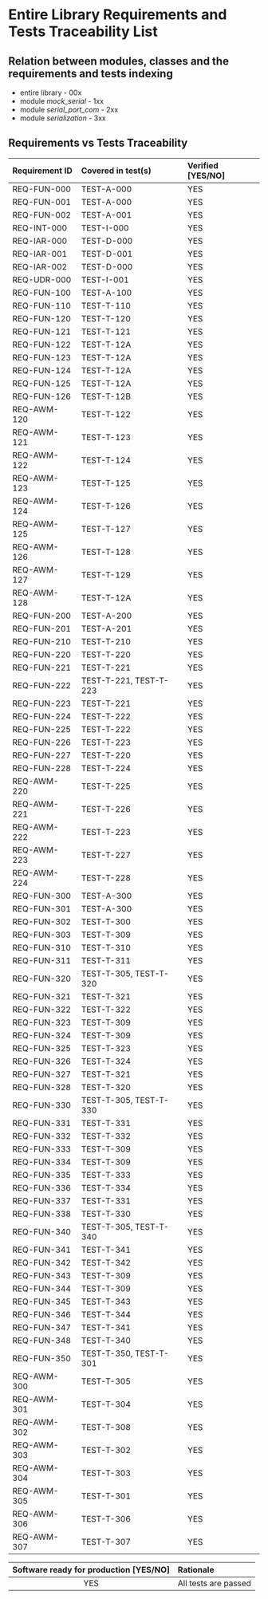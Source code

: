 # Entire Library Requirements and Tests Traceability List

## Relation between modules, classes and the requirements and tests indexing

* entire library - 00x
* module *mock_serial* - 1xx
* module *serial_port_com* - 2xx
* module *serialization* - 3xx

## Requirements vs Tests Traceability

| **Requirement ID** | **Covered in test(s)** | **Verified \[YES/NO\]** |
| :----------------- | :--------------------- | :---------------------- |
| REQ-FUN-000        | TEST-A-000             | YES                     |
| REQ-FUN-001        | TEST-A-000             | YES                     |
| REQ-FUN-002        | TEST-A-001             | YES                     |
| REQ-INT-000        | TEST-I-000             | YES                     |
| REQ-IAR-000        | TEST-D-000             | YES                     |
| REQ-IAR-001        | TEST-D-001             | YES                     |
| REQ-IAR-002        | TEST-D-000             | YES                     |
| REQ-UDR-000        | TEST-I-001             | YES                     |
| REQ-FUN-100        | TEST-A-100             | YES                     |
| REQ-FUN-110        | TEST-T-110             | YES                     |
| REQ-FUN-120        | TEST-T-120             | YES                     |
| REQ-FUN-121        | TEST-T-121             | YES                     |
| REQ-FUN-122        | TEST-T-12A             | YES                     |
| REQ-FUN-123        | TEST-T-12A             | YES                     |
| REQ-FUN-124        | TEST-T-12A             | YES                     |
| REQ-FUN-125        | TEST-T-12A             | YES                     |
| REQ-FUN-126        | TEST-T-12B             | YES                     |
| REQ-AWM-120        | TEST-T-122             | YES                     |
| REQ-AWM-121        | TEST-T-123             | YES                     |
| REQ-AWM-122        | TEST-T-124             | YES                     |
| REQ-AWM-123        | TEST-T-125             | YES                     |
| REQ-AWM-124        | TEST-T-126             | YES                     |
| REQ-AWM-125        | TEST-T-127             | YES                     |
| REQ-AWM-126        | TEST-T-128             | YES                     |
| REQ-AWM-127        | TEST-T-129             | YES                     |
| REQ-AWM-128        | TEST-T-12A             | YES                     |
| REQ-FUN-200        | TEST-A-200             | YES                     |
| REQ-FUN-201        | TEST-A-201             | YES                     |
| REQ-FUN-210        | TEST-T-210             | YES                     |
| REQ-FUN-220        | TEST-T-220             | YES                     |
| REQ-FUN-221        | TEST-T-221             | YES                     |
| REQ-FUN-222        | TEST-T-221, TEST-T-223 | YES                     |
| REQ-FUN-223        | TEST-T-221             | YES                     |
| REQ-FUN-224        | TEST-T-222             | YES                     |
| REQ-FUN-225        | TEST-T-222             | YES                     |
| REQ-FUN-226        | TEST-T-223             | YES                     |
| REQ-FUN-227        | TEST-T-220             | YES                     |
| REQ-FUN-228        | TEST-T-224             | YES                     |
| REQ-AWM-220        | TEST-T-225             | YES                     |
| REQ-AWM-221        | TEST-T-226             | YES                     |
| REQ-AWM-222        | TEST-T-223             | YES                     |
| REQ-AWM-223        | TEST-T-227             | YES                     |
| REQ-AWM-224        | TEST-T-228             | YES                     |
| REQ-FUN-300        | TEST-A-300             | YES                     |
| REQ-FUN-301        | TEST-A-300             | YES                     |
| REQ-FUN-302        | TEST-T-300             | YES                     |
| REQ-FUN-303        | TEST-T-309             | YES                     |
| REQ-FUN-310        | TEST-T-310             | YES                     |
| REQ-FUN-311        | TEST-T-311             | YES                     |
| REQ-FUN-320        | TEST-T-305, TEST-T-320 | YES                     |
| REQ-FUN-321        | TEST-T-321             | YES                     |
| REQ-FUN-322        | TEST-T-322             | YES                     |
| REQ-FUN-323        | TEST-T-309             | YES                     |
| REQ-FUN-324        | TEST-T-309             | YES                     |
| REQ-FUN-325        | TEST-T-323             | YES                     |
| REQ-FUN-326        | TEST-T-324             | YES                     |
| REQ-FUN-327        | TEST-T-321             | YES                     |
| REQ-FUN-328        | TEST-T-320             | YES                     |
| REQ-FUN-330        | TEST-T-305, TEST-T-330 | YES                     |
| REQ-FUN-331        | TEST-T-331             | YES                     |
| REQ-FUN-332        | TEST-T-332             | YES                     |
| REQ-FUN-333        | TEST-T-309             | YES                     |
| REQ-FUN-334        | TEST-T-309             | YES                     |
| REQ-FUN-335        | TEST-T-333             | YES                     |
| REQ-FUN-336        | TEST-T-334             | YES                     |
| REQ-FUN-337        | TEST-T-331             | YES                     |
| REQ-FUN-338        | TEST-T-330             | YES                     |
| REQ-FUN-340        | TEST-T-305, TEST-T-340 | YES                     |
| REQ-FUN-341        | TEST-T-341             | YES                     |
| REQ-FUN-342        | TEST-T-342             | YES                     |
| REQ-FUN-343        | TEST-T-309             | YES                     |
| REQ-FUN-344        | TEST-T-309             | YES                     |
| REQ-FUN-345        | TEST-T-343             | YES                     |
| REQ-FUN-346        | TEST-T-344             | YES                     |
| REQ-FUN-347        | TEST-T-341             | YES                     |
| REQ-FUN-348        | TEST-T-340             | YES                     |
| REQ-FUN-350        | TEST-T-350, TEST-T-301 | YES                     |
| REQ-AWM-300        | TEST-T-305             | YES                     |
| REQ-AWM-301        | TEST-T-304             | YES                     |
| REQ-AWM-302        | TEST-T-308             | YES                     |
| REQ-AWM-303        | TEST-T-302             | YES                     |
| REQ-AWM-304        | TEST-T-303             | YES                     |
| REQ-AWM-305        | TEST-T-301             | YES                     |
| REQ-AWM-306        | TEST-T-306             | YES                     |
| REQ-AWM-307        | TEST-T-307             | YES                     |

| **Software ready for production \[YES/NO\]** | **Rationale**        |
| :------------------------------------------: | :------------------- |
| YES                                          | All tests are passed |
